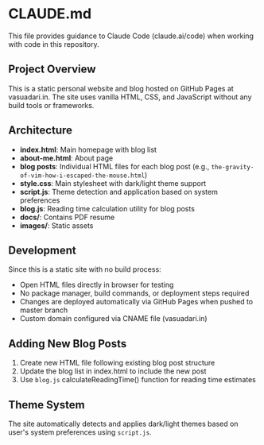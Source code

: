 # CLAUDE.md

This file provides guidance to Claude Code (claude.ai/code) when working with code in this repository.

## Project Overview

This is a static personal website and blog hosted on GitHub Pages at vasuadari.in. The site uses vanilla HTML, CSS, and JavaScript without any build tools or frameworks.

## Architecture

- **index.html**: Main homepage with blog list
- **about-me.html**: About page 
- **blog posts**: Individual HTML files for each blog post (e.g., `the-gravity-of-vim-how-i-escaped-the-mouse.html`)
- **style.css**: Main stylesheet with dark/light theme support
- **script.js**: Theme detection and application based on system preferences
- **blog.js**: Reading time calculation utility for blog posts
- **docs/**: Contains PDF resume
- **images/**: Static assets

## Development

Since this is a static site with no build process:

- Open HTML files directly in browser for testing
- No package manager, build commands, or deployment steps required
- Changes are deployed automatically via GitHub Pages when pushed to master branch
- Custom domain configured via CNAME file (vasuadari.in)

## Adding New Blog Posts

1. Create new HTML file following existing blog post structure
2. Update the blog list in index.html to include the new post
3. Use `blog.js` calculateReadingTime() function for reading time estimates

## Theme System

The site automatically detects and applies dark/light themes based on user's system preferences using `script.js`.